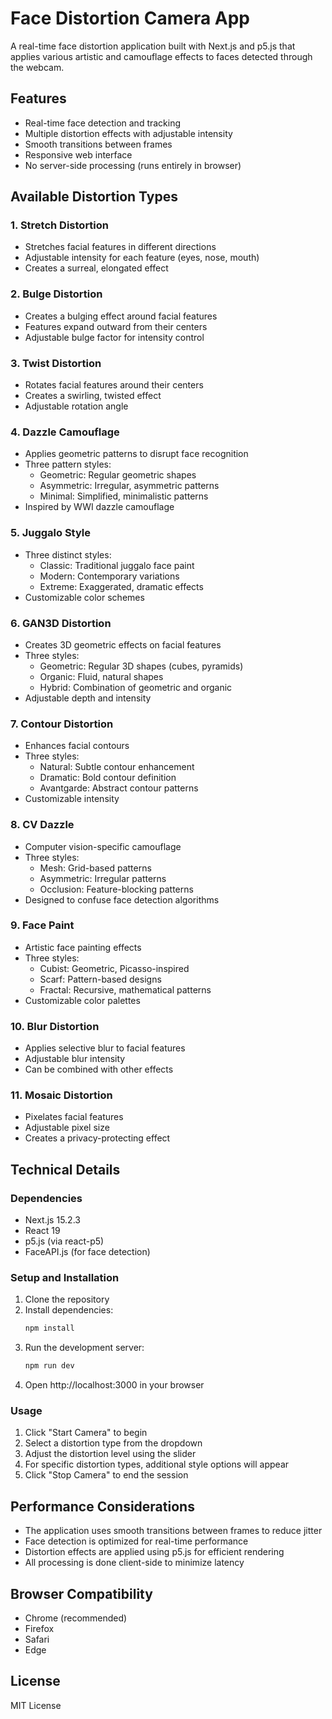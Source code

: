 # Face Distortion Camera App

A real-time face distortion application built with Next.js and p5.js that applies various artistic and camouflage effects to faces detected through the webcam.

## Features

-   Real-time face detection and tracking
-   Multiple distortion effects with adjustable intensity
-   Smooth transitions between frames
-   Responsive web interface
-   No server-side processing (runs entirely in browser)

## Available Distortion Types

### 1. Stretch Distortion

-   Stretches facial features in different directions
-   Adjustable intensity for each feature (eyes, nose, mouth)
-   Creates a surreal, elongated effect

### 2. Bulge Distortion

-   Creates a bulging effect around facial features
-   Features expand outward from their centers
-   Adjustable bulge factor for intensity control

### 3. Twist Distortion

-   Rotates facial features around their centers
-   Creates a swirling, twisted effect
-   Adjustable rotation angle

### 4. Dazzle Camouflage

-   Applies geometric patterns to disrupt face recognition
-   Three pattern styles:
    -   Geometric: Regular geometric shapes
    -   Asymmetric: Irregular, asymmetric patterns
    -   Minimal: Simplified, minimalistic patterns
-   Inspired by WWI dazzle camouflage

### 5. Juggalo Style

-   Three distinct styles:
    -   Classic: Traditional juggalo face paint
    -   Modern: Contemporary variations
    -   Extreme: Exaggerated, dramatic effects
-   Customizable color schemes

### 6. GAN3D Distortion

-   Creates 3D geometric effects on facial features
-   Three styles:
    -   Geometric: Regular 3D shapes (cubes, pyramids)
    -   Organic: Fluid, natural shapes
    -   Hybrid: Combination of geometric and organic
-   Adjustable depth and intensity

### 7. Contour Distortion

-   Enhances facial contours
-   Three styles:
    -   Natural: Subtle contour enhancement
    -   Dramatic: Bold contour definition
    -   Avantgarde: Abstract contour patterns
-   Customizable intensity

### 8. CV Dazzle

-   Computer vision-specific camouflage
-   Three styles:
    -   Mesh: Grid-based patterns
    -   Asymmetric: Irregular patterns
    -   Occlusion: Feature-blocking patterns
-   Designed to confuse face detection algorithms

### 9. Face Paint

-   Artistic face painting effects
-   Three styles:
    -   Cubist: Geometric, Picasso-inspired
    -   Scarf: Pattern-based designs
    -   Fractal: Recursive, mathematical patterns
-   Customizable color palettes

### 10. Blur Distortion

-   Applies selective blur to facial features
-   Adjustable blur intensity
-   Can be combined with other effects

### 11. Mosaic Distortion

-   Pixelates facial features
-   Adjustable pixel size
-   Creates a privacy-protecting effect

## Technical Details

### Dependencies

-   Next.js 15.2.3
-   React 19
-   p5.js (via react-p5)
-   FaceAPI.js (for face detection)

### Setup and Installation

1. Clone the repository
2. Install dependencies:
    ```bash
    npm install
    ```
3. Run the development server:
    ```bash
    npm run dev
    ```
4. Open http://localhost:3000 in your browser

### Usage

1. Click "Start Camera" to begin
2. Select a distortion type from the dropdown
3. Adjust the distortion level using the slider
4. For specific distortion types, additional style options will appear
5. Click "Stop Camera" to end the session

## Performance Considerations

-   The application uses smooth transitions between frames to reduce jitter
-   Face detection is optimized for real-time performance
-   Distortion effects are applied using p5.js for efficient rendering
-   All processing is done client-side to minimize latency

## Browser Compatibility

-   Chrome (recommended)
-   Firefox
-   Safari
-   Edge

## License

MIT License
